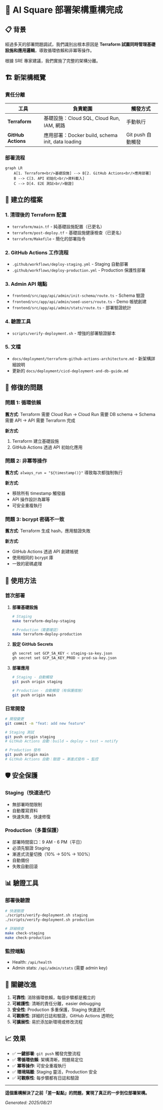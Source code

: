 # 🚀 AI Square 部署架構重構完成

## 📋 背景

經過多天的部署問題調試，我們識別出根本原因是 **Terraform 試圖同時管理基礎設施和應用邏輯**，導致循環依賴和非冪等操作。

根據 SRE 專家建議，我們實施了完整的架構分離。

## 🏗️ 新架構概覽

### 責任分離

| 工具 | 負責範圍 | 觸發方式 |
|------|----------|----------|
| **Terraform** | 基礎設施：Cloud SQL, Cloud Run, IAM, 網路 | 手動執行 |
| **GitHub Actions** | 應用部署：Docker build, schema init, data loading | Git push 自動觸發 |

### 部署流程

```mermaid
graph LR
    A[1. Terraform<br/>基礎設施] --> B[2. GitHub Actions<br/>應用部署]
    B --> C[3. API 初始化<br/>資料載入]
    C --> D[4. E2E 測試<br/>驗證]
```

## 📁 建立的檔案

### 1. 清理後的 Terraform 配置
- `terraform/main.tf` - 純基礎設施配置（已更名）
- `terraform/post-deploy.tf` - 基礎設施健康檢查（已更名）
- `terraform/Makefile` - 簡化的部署指令

### 2. GitHub Actions 工作流程
- `.github/workflows/deploy-staging.yml` - Staging 自動部署
- `.github/workflows/deploy-production.yml` - Production 保護性部署

### 3. Admin API 端點
- `frontend/src/app/api/admin/init-schema/route.ts` - Schema 驗證
- `frontend/src/app/api/admin/seed-users/route.ts` - Demo 帳號創建
- `frontend/src/app/api/admin/stats/route.ts` - 部署驗證統計

### 4. 驗證工具
- `scripts/verify-deployment.sh` - 增強的部署驗證腳本

### 5. 文檔
- `docs/deployment/terraform-github-actions-architecture.md` - 新架構詳細說明
- 更新的 `docs/deployment/cicd-deployment-and-db-guide.md`

## 🔧 修復的問題

### 問題 1: 循環依賴
**舊方式**: Terraform 需要 Cloud Run → Cloud Run 需要 DB schema → Schema 需要 API → API 需要 Terraform 完成

**新方式**: 
1. Terraform 建立基礎設施
2. GitHub Actions 透過 API 初始化應用

### 問題 2: 非冪等操作
**舊方式**: `always_run = "${timestamp()}"` 導致每次都強制執行

**新方式**: 
- 移除所有 timestamp 觸發器
- API 操作設計為冪等
- 可安全重複執行

### 問題 3: bcrypt 密碼不一致
**舊方式**: Terraform 生成 hash，應用驗證失敗

**新方式**: 
- GitHub Actions 透過 API 創建帳號
- 使用相同的 bcrypt 庫
- 一致的密碼處理

## 🚀 使用方法

### 首次部署

1. **部署基礎設施**
   ```bash
   # Staging
   make terraform-deploy-staging
   
   # Production（需要確認）
   make terraform-deploy-production
   ```

2. **設定 GitHub Secrets**
   ```bash
   gh secret set GCP_SA_KEY < staging-sa-key.json
   gh secret set GCP_SA_KEY_PROD < prod-sa-key.json
   ```

3. **部署應用**
   ```bash
   # Staging - 自動觸發
   git push origin staging
   
   # Production - 自動觸發（有保護措施）
   git push origin main
   ```

### 日常開發

```bash
# 開發變更
git commit -m "feat: add new feature"

# Staging 測試
git push origin staging
# GitHub Actions 自動：build → deploy → test → notify

# Production 發布
git push origin main
# GitHub Actions 自動：驗證 → 漸進式發布 → 監控
```

## 🛡️ 安全保護

### Staging（快速迭代）
- 無部署時間限制
- 自動覆寫資料
- 快速失敗，快速修復

### Production（多重保護）
- 部署時間窗口：9 AM - 6 PM（平日）
- 必須先驗證 Staging
- 漸進式流量切換（10% → 50% → 100%）
- 自動備份
- 失敗自動回滾

## 📊 驗證工具

### 部署後驗證
```bash
# 快速驗證
./scripts/verify-deployment.sh staging
./scripts/verify-deployment.sh production

# 詳細檢查
make check-staging
make check-production
```

### 監控端點
- Health: `/api/health`
- Admin stats: `/api/admin/stats` (需要 admin key)

## 🎯 關鍵改進

1. **可靠性**: 消除循環依賴，每個步驟都是獨立的
2. **可維護性**: 清晰的責任分離，easier debugging
3. **安全性**: Production 多重保護，Staging 快速迭代
4. **可觀察性**: 詳細的日誌和驗證，GitHub Actions 透明化
5. **可擴展性**: 易於添加新環境或修改流程

## 📈 效果

- ✅ **一鍵部署**: `git push` 觸發完整流程
- ✅ **零循環依賴**: 架構清晰，問題易定位
- ✅ **冪等操作**: 可安全重複執行
- ✅ **環境隔離**: Staging 靈活，Production 安全
- ✅ **可觀察性**: 每步驟都有日誌和驗證

---

**這個重構解決了之前「差一點點」的問題，實現了真正的一步到位部署架構。**

*Generated: 2025/08/21*